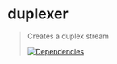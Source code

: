 duplexer
=========

>Creates a duplex stream
>
>[![Dependencies][david-image]][david-url]

[david-image]: http://img.shields.io/david/nuintun/duplexer.svg?style=flat-square
[david-url]: https://david-dm.org/nuintun/duplexer
